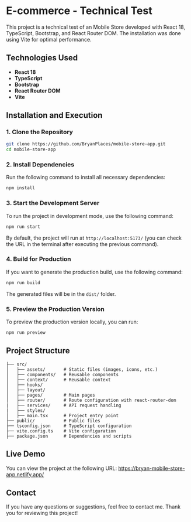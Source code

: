 # E-commerce - Technical Test

This project is a technical test of an Mobile Store developed with React 18, TypeScript, Bootstrap, and React Router DOM. The installation was done using Vite for optimal performance.

## Technologies Used

- **React 18**
- **TypeScript**
- **Bootstrap**
- **React Router DOM**
- **Vite**

## Installation and Execution

### 1. Clone the Repository

```bash
git clone https://github.com/BryanPlaces/mobile-store-app.git
cd mobile-store-app
```

### 2. Install Dependencies

Run the following command to install all necessary dependencies:

```bash
npm install
```

### 3. Start the Development Server

To run the project in development mode, use the following command:

```bash
npm run start
```

By default, the project will run at `http://localhost:5173/` (you can check the URL in the terminal after executing the previous command).

### 4. Build for Production

If you want to generate the production build, use the following command:

```bash
npm run build
```

The generated files will be in the `dist/` folder.

### 5. Preview the Production Version

To preview the production version locally, you can run:

```bash
npm run preview
```

## Project Structure

```
├── src/
│   ├── assets/       # Static files (images, icons, etc.)
│   ├── components/   # Reusable components
│   ├── context/      # Reusable context
│   ├── hooks/
│   ├── layout/
│   ├── pages/        # Main pages
│   ├── router/       # Route configuration with react-router-dom
|   ├── services/     # API request handling
|   ├── styles/
│   ├── main.tsx      # Project entry point
├── public/           # Public files
├── tsconfig.json     # TypeScript configuration
├── vite.config.ts    # Vite configuration
├── package.json      # Dependencies and scripts
```

## Live Demo

You can view the project at the following URL: https://bryan-mobile-store-app.netlify.app/

## Contact

If you have any questions or suggestions, feel free to contact me. Thank you for reviewing this project!